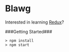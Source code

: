# Blawg

Interested in learning [Redux](https://www.udemy.com/react-redux/)?

###Getting Started###

	> npm install
	> npm start
